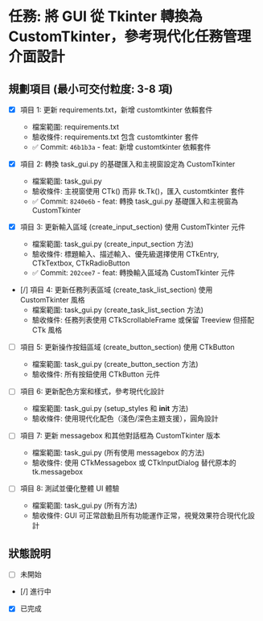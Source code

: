 # 任務: 將 GUI 從 Tkinter 轉換為 CustomTkinter，參考現代化任務管理介面設計

## 規劃項目 (最小可交付粒度: 3-8 項)

- [x] 項目 1: 更新 requirements.txt，新增 customtkinter 依賴套件
  - 檔案範圍: requirements.txt
  - 驗收條件: requirements.txt 包含 customtkinter 套件
  - ✅ Commit: `46b1b3a` - feat: 新增 customtkinter 依賴套件

- [x] 項目 2: 轉換 task_gui.py 的基礎匯入和主視窗設定為 CustomTkinter
  - 檔案範圍: task_gui.py
  - 驗收條件: 主視窗使用 CTk() 而非 tk.Tk()，匯入 customtkinter 套件
  - ✅ Commit: `8240e6b` - feat: 轉換 task_gui.py 基礎匯入和主視窗為 CustomTkinter

- [x] 項目 3: 更新輸入區域 (create_input_section) 使用 CustomTkinter 元件
  - 檔案範圍: task_gui.py (create_input_section 方法)
  - 驗收條件: 標題輸入、描述輸入、優先級選擇使用 CTkEntry, CTkTextbox, CTkRadioButton
  - ✅ Commit: `202cee7` - feat: 轉換輸入區域為 CustomTkinter 元件

- [/] 項目 4: 更新任務列表區域 (create_task_list_section) 使用 CustomTkinter 風格
  - 檔案範圍: task_gui.py (create_task_list_section 方法)
  - 驗收條件: 任務列表使用 CTkScrollableFrame 或保留 Treeview 但搭配 CTk 風格

- [ ] 項目 5: 更新操作按鈕區域 (create_button_section) 使用 CTkButton
  - 檔案範圍: task_gui.py (create_button_section 方法)
  - 驗收條件: 所有按鈕使用 CTkButton 元件

- [ ] 項目 6: 更新配色方案和樣式，參考現代化設計
  - 檔案範圍: task_gui.py (setup_styles 和 __init__ 方法)
  - 驗收條件: 使用現代化配色（淺色/深色主題支援），圓角設計

- [ ] 項目 7: 更新 messagebox 和其他對話框為 CustomTkinter 版本
  - 檔案範圍: task_gui.py (所有使用 messagebox 的方法)
  - 驗收條件: 使用 CTkMessagebox 或 CTkInputDialog 替代原本的 tk.messagebox

- [ ] 項目 8: 測試並優化整體 UI 體驗
  - 檔案範圍: task_gui.py (所有方法)
  - 驗收條件: GUI 可正常啟動且所有功能運作正常，視覺效果符合現代化設計

## 狀態說明
- [ ] 未開始
- [/] 進行中
- [x] 已完成
